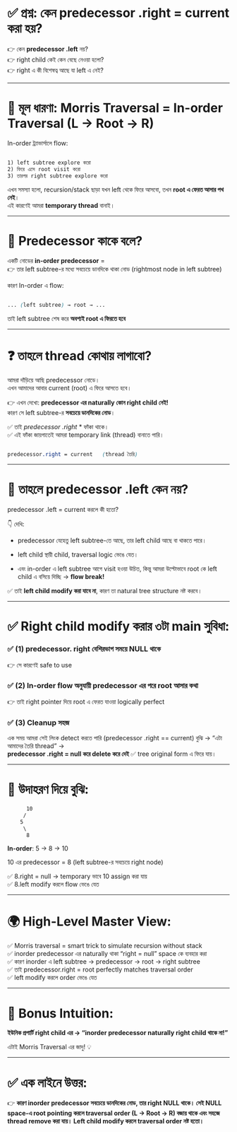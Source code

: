 # ✅ প্রশ্ন: কেন **predecessor .right = current** করা হয়?

👉 কেন **predecessor .left** নয়?  
👉 right child কেই কেন বেছে নেওয়া হলো?  
👉 right এ কী বিশেষত্ব আছে যা left এ নেই?

---
# 🧠 মূল ধারণা: Morris Traversal = In-order Traversal (L → Root → R)

In-order ট্র্যাভার্সালে flow:

```css title:"Flow of Morris Traversal"

1) left subtree explore করো
2) ফিরে এসে root visit করো
3) তারপর right subtree explore করো

```

এখন সমস্যা হলো, recursion/stack ছাড়া যখন left থেকে ফিরে আসবো, তখন **root এ ফেরত আসার পথ নেই**।  
এই কারণেই আমরা **temporary thread** বানাই।

---

# 🎯 Predecessor কাকে বলে?

একটি নোডের **in-order predecessor** =  
👉 তার left subtree-র মধ্যে সবচেয়ে ডানদিকে থাকা নোড (rightmost node in left subtree)

কারণ In-order এ flow:
```css 

... (left subtree) → root → ...

```

তাই left subtree শেষ করে **অবশ্যই root এ ফিরতে হবে**

---

# ❓ তাহলে thread কোথায় লাগাবো?

আমরা দাঁড়িয়ে আছি predecessor নোডে।  
এখন আমাদের আবার current (root) এ ফিরে আসতে হবে।

👉 এখন দেখো: **predecessor এর naturally কোন right child নেই!**  
কারণ সে left subtree-র **সবচেয়ে ডানদিকের নোড**।

✅ তাই _predecessor .right_ * ফাঁকা থাকে।  
✅ এই ফাঁকা জায়গাতেই আমরা temporary link (thread) বানাতে পারি।

```css

predecessor.right = current   (thread তৈরি)

```

---
# 🚫 তাহলে predecessor .left কেন নয়?

predecessor .left = current করলে কী হতো?

👇 দেখি:

- predecessor যেহেতু left subtree-তে আছে, তার left child আছে বা থাকতে পারে।
    
- left child স্থায়ী child, traversal logic ভেঙে যেত।
    
- এবং in-order এ left subtree আগে visit হওয়া উচিত, কিন্তু আমরা উল্টোভাবে root কে left child এ বসিয়ে দিচ্ছি → **flow break!**
    

✅ তাই **left child modify করা যাবে না**, কারণ তা natural tree structure নষ্ট করবে।

---

# ✅ Right child modify করার ৩টা main সুবিধা:

### ✅ (1) predecessor. right বেশিরভাগ সময়ে NULL থাকে

👉 সে কারণেই safe to use

### ✅ (2) In-order flow অনুযায়ী predecessor এর পরে root আসার কথা

👉 তাই right pointer দিয়ে root এ ফেরত যাওয়া logically perfect

### ✅ (3) Cleanup সহজ

এক সময় আমরা সেই লিংক detect করতে পারি (predecessor .right == current) বুঝি → “এটা আমাদের তৈরি thread” →  
**predecessor .right = null করে delete করে দেই** ✅ tree original form এ ফিরে যায়।

---

# 🧪 উদাহরণ দিয়ে বুঝি:
```css
      10
     /
    5
     \
      8

```

**In-order**: 5 → 8 → 10

10 এর predecessor = 8 (left subtree-র সবচেয়ে right node)

✅ 8.right = null → temporary ভাবে 10 assign করা যায়  
✅ 8.left modify করলে flow ভেঙে যেত

---

# 🌍 High-Level Master View:

✅ Morris traversal = smart trick to simulate recursion without stack  
✅ inorder predecessor এর naturally থাকা “right = null” space কে ব্যবহার করা  
✅ কারণ inorder এ left subtree → predecessor → root → right subtree  
✅ তাই predecessor.right = root perfectly matches traversal order  
✅ left modify করলে order ভেঙে যেত

---

# 🎁 Bonus Intuition:

**ইউনিক প্রপার্টি right child এর → “inorder predecessor naturally right child থাকে না!”**

এটাই Morris Traversal এর জাদু! 💡

---

# ✅ এক লাইনে উত্তর:

👉 **কারণ inorder predecessor সবচেয়ে ডানদিকের নোড, তার right NULL থাকে। সেই NULL space-এ root pointing করলে traversal order (L → Root → R) বজায় থাকে এবং সহজে thread remove করা যায়। Left child modify করলে traversal order নষ্ট হতো।**